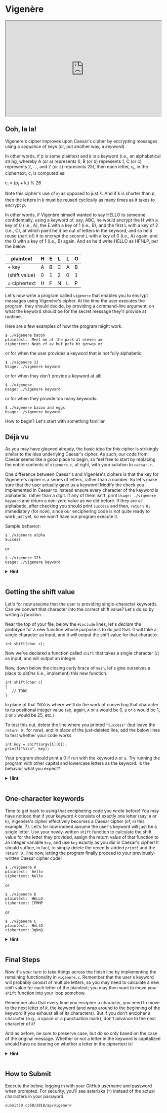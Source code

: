 # Vigenère

<style type="text/css">
.iframe_container {
	position: relative;
	padding-bottom: 56.25%; 
	padding-top: 25px;
	height: 0;
	margin-bottom: 30px;
}

.iframe_container iframe {
	position: absolute;
	top: 0;
	left: 0;
	width: 100%;
	height: 100%;
}
</style>

<div class="iframe_container">
  <iframe allow="accelerometer; autoplay; encrypted-media; gyroscope; picture-in-picture" allowfullscreen="" class="border" data-video="" src="https://www.youtube.com/embed/L7d2-lcfOz0?si=nIteWlfkzUcaRLuV?modestbranding=0&amp;rel=0&amp;showinfo=0&amp;start=74" scrolling="no" id="iFrameResizer0" style="overflow: hidden;"></iframe>
</div>
</details>


## Ooh, la la!

Vigenère's cipher improves upon Caesar's cipher by encrypting messages using a _sequence_ of keys (or, put another way, a _keyword_).

In other words, if _p_ is some plaintext and _k_ is a keyword (i.e., an alphabetical string, whereby A (or a) represents 0, B (or b) represents 1, C (or c) represents 2, ..., and Z (or z) represents 25), then each letter, _c<sub>i</sub>_, in the ciphertext, _c_, is computed as:

c<sub>i</sub> = (p<sub>i</sub> + k<sub>j</sub>) % 26

Note this cipher's use of _k<sub>j</sub>_ as opposed to just _k_. And if _k_ is shorter than _p_, then the letters in _k_ must be reused cyclically as many times as it takes to encrypt _p_.

In other words, if Vigenère himself wanted to say HELLO to someone confidentially, using a keyword of, say, ABC, he would encrypt the H with a key of 0 (i.e., A), the E with a key of 1 (i.e., B), and the first L with a key of 2 (i.e., C), at which point he'd be out of letters in the keyword, and so he'd reuse (part of) it to encrypt the second L with a key of 0 (i.e., A) again, and the O with a key of 1 (i.e., B) again. And so he'd write HELLO as HFNLP, per the below:

| plaintext    | H | E | L | L | O |
|--------------|---|---|---|---|---|
| + key        | A | B | C | A | B |
| (shift value)| 0 | 1 | 2 | 0 | 1 |
| = ciphertext | H | F | N | L | P |

Let's now write a program called `vigenere` that enables you to encrypt messages using Vigenère's cipher. At the time the user executes the program, they should decide, by providing a command-line argument, on what the keyword should be for the secret message they'll provide at runtime.

Here are a few examples of how the program might work.

```
$ ./vigenere bacon
plaintext:  Meet me at the park at eleven am
ciphertext: Negh zf av huf pcfx bt gzrwep oz
```

or for when the user provides a keyword that is not fully alphabetic:

```
$ ./vigenere 13
Usage: ./vigenere keyword
```

or for when they don't provide a keyword at all:

```
$ ./vigenere
Usage: ./vigenere keyword
```

or for when they provide too many keywords:

```
$ ./vigenere bacon and eggs
Usage: ./vigenere keyword
```
How to begin? Let's start with something familiar.


## Déjà vu

As you may have gleaned already, the basic idea for this cipher is strikingly similar to the idea underlying Caesar's cipher. As such, our code from Caesar seems like a good place to begin, so feel free to start by replacing the entire contents of `vigenere.c`, at right, with your solution to `caesar.c`.

One difference between Caesar's and Vigenère's ciphers is that the key for Vigenère's cipher is a series of letters, rather than a number. So let's make sure that the user actually gave us a keyword! Modify the check you implemented in Caesar to instead ensure every character of the keyword is alphabetic, rather than a digit. If any of them isn't, print `Usage: ./vigenere keyword` and return a non-zero value as we did before. If they are all alphabetic, after checking you should print `Success` and then, `return 0;` immediately (for now), since our enciphering code is not quite ready to work just yet, so we won't have our program execute it.

Sample behavior:

```
$ ./vigenere alpha
Success
```

or

```
$ ./vigenere 123
Usage: ./vigenere keyword
```

<details>
  <summary style="margin-bottom: 16px;">
    <span style="font-weight: bold;">
    Hint
    </span>
  </summary>

<ul>
<li>Recall that the <code>string.h</code> header file contains a number of useful functions that work with strings. See [CS50 Reference](https://reference.cs50.net/)'s menu for some!</li>
<li>Recall that we can use a loop to iterate over each character of a string if we know its length.</li>
<li>Recall that the <code>ctype.h</code> header file contains a number of useful functions that tell us things about characters. See [CS50 Reference](https://reference.cs50.net/)'s menu for some!</li>
</ul>
</details>



## Getting the shift value

Let's for now assume that the user is providing single-character keywords. Can we convert that character into the correct shift value? Let's do so by writing a _function_.

Near the top of your file, below the `#include` lines, let's _declare_ the _prototype_ for a new function whose purpose is to do just that. It will take a single character as input, and it will output the shift value for that character.

```
int shift(char c);
```

Now we've declared a function called `shift` that takes a single character (`c`) as input, and will output an integer.

Now, down below the closing curly brace of `main`, let's give ourselves a place to _define_ (i.e., implement) this new function.

```
int shift(char c)
{
   // TODO
}
```

In place of that `TODO` is where we'll do the work of converting that character to its positional integer value (so, again, `A` or `a` would be 0, `B` or `b` would be 1, `Z` or `z` would be 25, etc.)

To test this out, delete the line where you printed `"Success"` (but leave the `return 0;` for now), and in place of the just-deleted line, add the below lines to test whether your code works.

```
int key = shift(argv[1][0]);
printf("%i\n", key);
```

Your program should print a 0 if run with the keyword `A` or `a`. Try running the program with other capital and lowercase letters as the keyword. Is the behavior what you expect?

<details>
  <summary style="margin-bottom: 16px;">
    <span style="font-weight: bold;">
    Hint
    </span>
  </summary>

<ul>
<li>Functions have inputs and outputs.</li>
<li>When we *declare* a function, we need to provide its return type, name, and an argument list, each of which also has a type.</li>
<li>When we *use* or *call* a function, we just plug in appropriate values in the argument list, and assign the output of the function to a variable that corresponds to the function's return type.</li>
<li>If <code>argv[1]</code> is a string, then `argv[1][0]` is just the first character of that string.</li>
<li>Recall that the <code>ctype.h</code> header file contains a number of useful functions that tell us things about characters.</li>
<li>The ASCII value of <code>A</code> is 65. The ASCII value of <code>a</code> is 97.</li>
<li>The ASCII value of <code>B</code> is 66. The ASCII value of <code>b</code> is 98. See a potential pattern emerging?</li>
</details>


## One-character keywords

Time to get back to using that enciphering code you wrote before! You may have noticed that if your keyword _k_ consists of exactly one letter (say, `H` or `h`), Vigenère's cipher effectively becomes a Caesar cipher (of, in this example, 7). Let's for now indeed assume the user's keyword will just be a single letter. Use your newly-written `shift` function to calculate the shift value for the letter they provided, assign the return value of that function to an integer variable `key`, and use `key` exactly as you did in Caesar's cipher! It should suffice, in fact, to simply delete the recently-added `printf` and the `return 0;` line now, letting the program finally proceed to your previously-written Caesar cipher code!

```
$ ./vigenere A
plaintext:  hello
ciphertext: hello
```

or

```
$ ./vigenere b
plaintext:  HELLO
ciphertext: IFMMP
```

or

```
$ ./vigenere C
plaintext:  HeLlO
ciphertext: JgNnQ
```

<details>
  <summary style="margin-bottom: 16px;">
    <span style="font-weight: bold;">
    Hint
    </span>
  </summary>

If some of your variables in your Caesar solution don't match what they've been called so far in this lab, just edit the names of things so they do match!

</details>

## Final Steps

Now it's your turn to take things across the finish line by implementing the remaining functionality in `vigenere.c`. Remember that the user's keyword will probably consist of multiple letters, so you may need to calculate a new shift value for each letter of the plaintext; you may then want to move your `shift` function into your loop somehow.

Remember also that every time you encipher a character, you need to move to the next letter of _k_, the keyword (and wrap around to the beginning of the keyword if you exhaust all of its characters). But if you don't encipher a character (e.g., a space or a punctuation mark), don't advance to the next character of _k_!

And as before, be sure to preserve case, but do so only based on the case of the original message. Whether or not a letter in the keyword is capitalized should have no bearing on whether a letter in the ciphertext is!

<details>
  <summary style="margin-bottom: 16px;">
    <span style="font-weight: bold;">
    Hint
    </span>
  </summary>
  
<ul>
  
<li>You'll probably need one counter, <code>i</code> for iterating over the plaintext and one counter, <code>j</code> for iterating over the keyword.</li>
<li>You'll probably find it easiest to control the keyword counter yourself, rather than relying on the <code>for</code> loop you're using to iterate over the plaintext!</li>
<li>If the length of the keyword is, say, 4 characters, then the last character of that keyword can be found at <code>keyword[3]</code>. Then, for the next character you encipher, you'll want to use <code>keyword[0]</code>.</li>
  
</ul>  
</details>


## How to Submit

Execute the below, logging in with your GitHub username and password when prompted. For security, you'll see asterisks (`*`) instead of the actual characters in your password.

```
submit50 cs50/2018/ap/vigenere
```
